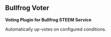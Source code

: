 Bullfrog Voter
----------------------------------------

**Voting Plugin for Bullfrog STEEM Service**

Automatically up-votes on configured conditions.
